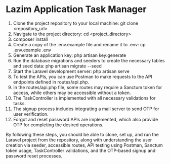 # Lazim Application Task Manager

1. Clone the project repository to your local machine: git clone <repository_url>
2. Navigate to the project directory: cd <project_directory>
3. composer install
4. Create a copy of the .env.example file and rename it to .env: cp .env.example .env
5. Generate an application key: php artisan key:generate
6. Run the database migrations and seeders to create the necessary tables and seed data: php artisan migrate --seed
7. Start the Laravel development server: php artisan serve
8. To test the APIs, you can use Postman to make requests to the API endpoints defined in routes/api.php.
9. In the routes/api.php file, some routes may require a Sanctum token for access, while others may be accessible without a token.
10. The TaskController is implemented with all necessary validations for tasks.
11. The signup process includes integrating a mail server to send OTP for user verification.
12. Forgot and reset password APIs are implemented, which also provide OTP for completing the desired operations.

By following these steps, you should be able to clone, set up, and run the Laravel project from the repository, along with understanding the user creation via seeder, accessible routes, API testing using Postman, Sanctum token usage, TaskController validations, and the OTP-based signup and password reset processes.
